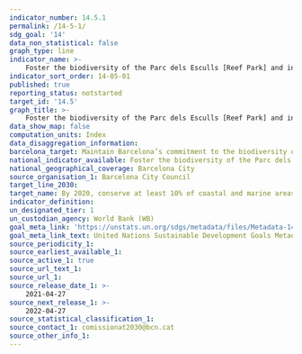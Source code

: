 ```yaml
---
indicator_number: 14.5.1
permalink: /14-5-1/
sdg_goal: '14'
data_non_statistical: false
graph_type: line
indicator_name: >-
    Foster the biodiversity of the Parc dels Esculls [Reef Park] and in other locations in Barcelona’s coastal waters
indicator_sort_order: 14-05-01
published: true
reporting_status: notstarted
target_id: '14.5'
graph_title: >-
    Foster the biodiversity of the Parc dels Esculls [Reef Park] and in other locations in Barcelona’s coastal waters
data_show_map: false
computation_units: Index
data_disaggregation_information:
barcelona_target: Maintain Barcelona’s commitment to the biodiversity of its coastline
national_indicator_available: Foster the biodiversity of the Parc dels Esculls [Reef Park] and in other locations in Barcelona’s coastal waters
national_geographical_coverage: Barcelona City
source_organisation_1: Barcelona City Council
target_line_2030:
target_name: By 2020, conserve at least 10% of coastal and marine areas, consistent with national and international law and based on the best available scientific information
indicator_definition:
un_designated_tier: 1
un_custodian_agency: World Bank (WB)
goal_meta_link: 'https://unstats.un.org/sdgs/metadata/files/Metadata-14-05-01.pdf'
goal_meta_link_text: United Nations Sustainable Development Goals Metadata (pdf 894kB)
source_periodicity_1: 
source_earliest_available_1: 
source_active_1: true
source_url_text_1: 
source_url_1:
source_release_date_1: >- 
    2021-04-27
source_next_release_1: >- 
    2022-04-27
source_statistical_classification_1: 
source_contact_1: comissionat2030@bcn.cat
source_other_info_1:
---
```

